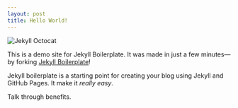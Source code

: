 ```yaml
---
layout: post
title: Hello World!
---
```


![Jekyll Octocat](http://octodex.github.com/images/total-eclipse-of-the-octocat.jpg)   

This is a demo site for Jekyll Boilerplate. It was made in just a few minutes—by forking [Jekyll Boilerplate](http://github.com/barryclark/jekyll-boilerplate/)!

Jekyll boilerplate is a starting point for creating your blog using Jekyll and GitHub Pages. It make it _really easy_.

Talk through benefits. 